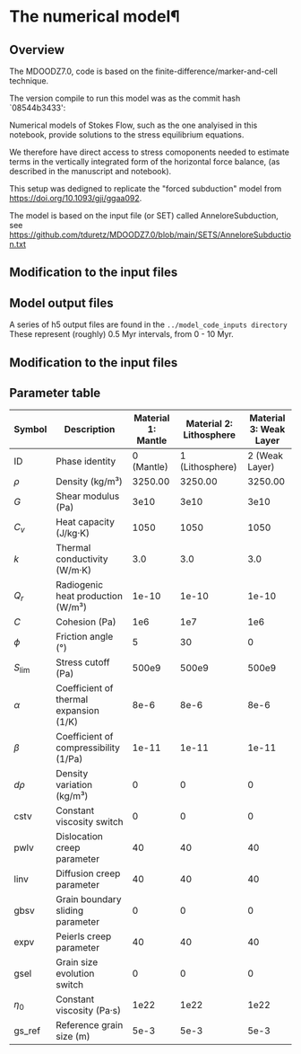 # The numerical model¶

## Overview

The MDOODZ7.0, code is based on the finite-difference/marker-and-cell technique. 

The version compile to run this model was as the commit hash `08544b3433':

Numerical models of Stokes Flow, such as the one analyised in this notebook, provide solutions to the stress equilibrium equations.

We therefore have direct access to stress comoponents needed to estimate terms in the vertically integrated form of the horizontal force balance, (as described in the manuscript and notebook). 

This setup was dedigned to replicate the "forced subduction" model from https://doi.org/10.1093/gji/ggaa092.

The model is based on the input file (or SET) called AnneloreSubduction, see https://github.com/tduretz/MDOODZ7.0/blob/main/SETS/AnneloreSubduction.txt


## Modification to the input files


## Model output files

A series of h5 output files are found in the `../model_code_inputs directory` These represent (roughly) 0.5 Myr intervals, from 0 - 10 Myr.

## Modification to the input files

## Parameter table

| Symbol           | Description                            | Material 1: Mantle | Material 2: Lithosphere | Material 3: Weak Layer |
| ---------------- | -------------------------------------- | ------------------ | ----------------------- | ---------------------- |
| ID               | Phase identity                         | 0 (Mantle)         | 1 (Lithosphere)         | 2 (Weak Layer)         |
| $\rho$           | Density (kg/m³)                        | 3250.00            | 3250.00                 | 3250.00                |
| $G$              | Shear modulus (Pa)                     | 3e10               | 3e10                    | 3e10                   |
| $C_v$            | Heat capacity (J/kg·K)                 | 1050               | 1050                    | 1050                   |
| $k$              | Thermal conductivity (W/m·K)           | 3.0                | 3.0                     | 3.0                    |
| $Q_r$            | Radiogenic heat production (W/m³)      | 1e-10              | 1e-10                   | 1e-10                  |
| $C$              | Cohesion (Pa)                          | 1e6                | 1e7                     | 1e6                    |
| $\phi$           | Friction angle (°)                     | 5                  | 30                      | 0                      |
| $S_\mathrm{lim}$ | Stress cutoff (Pa)                     | 500e9              | 500e9                   | 500e9                  |
| $\alpha$         | Coefficient of thermal expansion (1/K) | 8e-6               | 8e-6                    | 8e-6                   |
| $\beta$          | Coefficient of compressibility (1/Pa)  | 1e-11              | 1e-11                   | 1e-11                  |
| $d\rho$          | Density variation (kg/m³)              | 0                  | 0                       | 0                      |
| cstv             | Constant viscosity switch              | 0                  | 0                       | 0                      |
| pwlv             | Dislocation creep parameter            | 40                 | 40                      | 40                     |
| linv             | Diffusion creep parameter              | 40                 | 40                      | 40                     |
| gbsv             | Grain boundary sliding parameter       | 0                  | 0                       | 0                      |
| expv             | Peierls creep parameter                | 40                 | 40                      | 40                     |
| gsel             | Grain size evolution switch            | 0                  | 0                       | 0                      |
| $\eta_0$         | Constant viscosity (Pa·s)              | 1e22               | 1e22                    | 1e22                   |
| gs_ref           | Reference grain size (m)               | 5e-3               | 5e-3                    | 5e-3                   |
